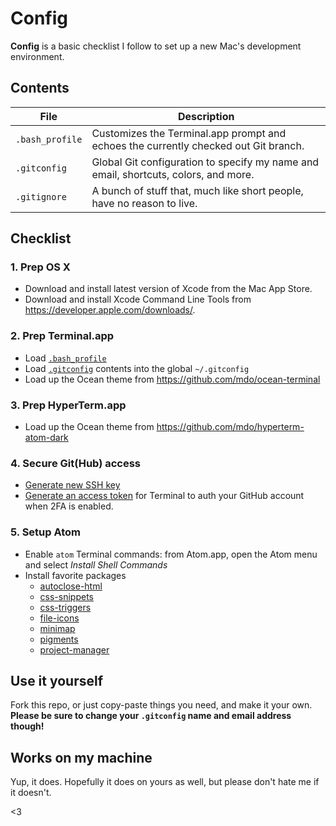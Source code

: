 # Config

**Config** is a basic checklist I follow to set up a new Mac's development environment.

## Contents

| File | Description |
| --- | --- |
| `.bash_profile` | Customizes the Terminal.app prompt and echoes the currently checked out Git branch. |
| `.gitconfig` | Global Git configuration to specify my name and email, shortcuts, colors, and more. |
| `.gitignore` | A bunch of stuff that, much like short people, have no reason to live. |

## Checklist

### 1. Prep OS X

- Download and install latest version of Xcode from the Mac App Store.
- Download and install Xcode Command Line Tools from <https://developer.apple.com/downloads/>.

### 2. Prep Terminal.app

- Load [`.bash_profile`](/.bash_profile)
- Load [`.gitconfig`](/.gitconfig) contents into the global `~/.gitconfig`
- Load up the Ocean theme from <https://github.com/mdo/ocean-terminal>

### 3. Prep HyperTerm.app

- Load up the Ocean theme from <https://github.com/mdo/hyperterm-atom-dark>

### 4. Secure Git(Hub) access

- [Generate new SSH key](https://help.github.com/articles/generating-ssh-keys/)
- [Generate an access token](https://help.github.com/articles/creating-an-access-token-for-command-line-use/) for Terminal to auth your GitHub account when 2FA is enabled.

### 5. Setup Atom

- Enable `atom` Terminal commands: from Atom.app, open the Atom menu and select *Install Shell Commands*
- Install favorite packages
  - [autoclose-html](https://atom.io/packages/autoclose-html)
  - [css-snippets](https://atom.io/packages/css-snippets)
  - [css-triggers](https://atom.io/packages/css-triggers)
  - [file-icons](https://atom.io/packages/file-icons)
  - [minimap](https://atom.io/packages/minimap)
  - [pigments](https://atom.io/packages/pigments)
  - [project-manager](https://atom.io/packages/project-manager)

## Use it yourself

Fork this repo, or just copy-paste things you need, and make it your own. **Please be sure to change your `.gitconfig` name and email address though!**

## Works on my machine

Yup, it does. Hopefully it does on yours as well, but please don't hate me if it doesn't.

<3
